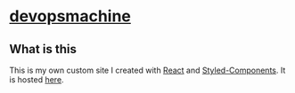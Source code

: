 # [devopsmachine](http://devopsmachine.com)

## What is this

This is my own custom site I created with [React](https://github.com/facebook/react) and [Styled-Components](https://github.com/styled-components/styled-components). It is hosted [here](http://devopsmachine.com).
